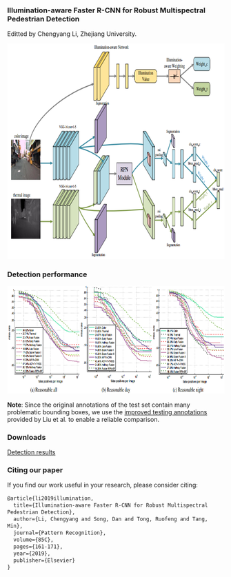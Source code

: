 ### Illumination-aware Faster R-CNN for Robust Multispectral Pedestrian Detection
Editted by Chengyang Li, Zhejiang University.

<img src="figures/pipeline.png" width="800px" height="500px"/>

### Detection performance

<img src="figures/comparisons.png" width="800px" height="250px"/>

**Note**: 
Since the original annotations of the test set contain many problematic bounding boxes, we use the [improved testing annotations](http://paul.rutgers.edu/%7Ejl1322/multispectral.htm) provided by Liu et al. to enable a reliable comparison.

### Downloads

[Detection results](https://drive.google.com/open?id=1PcD-w24P3vuDqOppQZwSANmyaSvdRrDc)

### Citing our paper
If you find our work useful in your research, please consider citing:

```
@article{li2019illumination,
  title={Illumination-aware Faster R-CNN for Robust Multispectral Pedestrian Detection},
  author={Li, Chengyang and Song, Dan and Tong, Ruofeng and Tang, Min},
  journal={Pattern Recognition},
  volume={85C},
  pages={161-171},
  year={2019},
  publisher={Elsevier}
}
```

